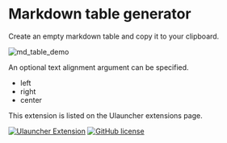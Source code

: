 # Markdown table generator
Create an empty markdown table and copy it to your clipboard.

![md_table_demo](https://user-images.githubusercontent.com/42439472/169063005-08c95fa4-ed25-4525-94d3-cfae324f0866.gif)


An optional text alignment argument can be specified.
- left
- right
- center

This extension is listed on the Ulauncher extensions page.

[![Ulauncher Extension](https://img.shields.io/badge/Ulauncher-Extension-green.svg?style=for-the-badge)](https://ext.ulauncher.io/-/github-eckhoff42-ulauncher-md-table-generator)
[![GitHub license](https://img.shields.io/github/license/brpaz/ulauncher-file-search.svg?style=for-the-badge)](LICENSE)
